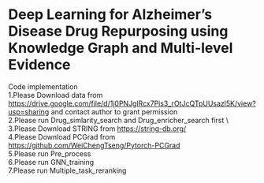 # Deep Learning for Alzheimer’s Disease Drug Repurposing using Knowledge Graph and Multi-level Evidence 
Code implementation \
1.Please Download data from https://drive.google.com/file/d/1j0PNJglRcx7Pis3_rOtJcQTpUUsazl5K/view?usp=sharing and contact author to grant permission \
2.Please run Drug_simlarity_search and Drug_enricher_search first \ 
3.Please Download STRING from https://string-db.org/ \
4.Please Download PCGrad from https://github.com/WeiChengTseng/Pytorch-PCGrad \
5.Please run Pre_process \
6.Please run GNN_training \
7.Please run Multiple_task_reranking 
